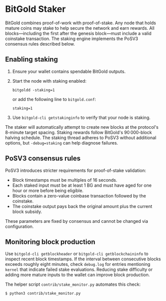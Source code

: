 BitGold Staker
==============

BitGold combines proof-of-work with proof-of-stake. Any node that holds
mature coins may stake to help secure the network and earn rewards. All
blocks—including the first after the genesis block—must include a valid
coinstake transaction. The staking engine implements the PoSV3 consensus rules
described below.

## Enabling staking

1. Ensure your wallet contains spendable BitGold outputs.
2. Start the node with staking enabled:

   ```
   bitgoldd -staking=1
   ```

   or add the following line to `bitgold.conf`:

   ```
   staking=1
   ```
3. Use `bitgold-cli getstakinginfo` to verify that your node is staking.

The staker will automatically attempt to create new blocks at the protocol's
8-minute target spacing. Staking rewards follow BitGold's 90 000-block halving
schedule. The staking thread adheres to PoSV3 without additional options, but
`-debug=staking` can help diagnose failures.

## PoSV3 consensus rules

PoSV3 introduces stricter requirements for proof-of-stake validation:

* Block timestamps must be multiples of 16 seconds.
* Each staked input must be at least 1 BG and must have aged for one hour or
  more before being eligible.
* Blocks contain a zero-value coinbase transaction followed by the coinstake.
* The coinstake output pays back the original amount plus the current block
  subsidy.

These parameters are fixed by consensus and cannot be changed via configuration.

## Monitoring block production

Use `bitgold-cli getblockheader` or `bitgold-cli getblockchaininfo` to inspect
recent block timestamps. If the interval between consecutive blocks exceeds
roughly eight minutes, check `debug.log` for entries mentioning `kernel` that
indicate failed stake evaluations. Reducing stake difficulty or adding more
mature inputs to the wallet can improve block production.

The helper script `contrib/stake_monitor.py` automates this check:

```
$ python3 contrib/stake_monitor.py
```
